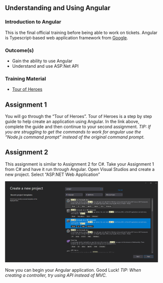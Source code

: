## Understanding and Using Angular  

### Introduction to Angular 

This is the final official training before being able to work on tickets. Angular is Typescript-based web application framework from [Google](https://en.wikipedia.org/wiki/Angular_(web_framework)). 

### Outcome(s)

* Gain the ability to use Angular 
* Understand and use ASP.Net API 

### Training Material

* [Tour of Heroes](https://angular.io/tutorial) 

## Assignment 1 

You will go through the “Tour of Heroes”. Tour of Heroes is a step by step guide to help create an application using Angular. In the link above, complete the guide and then continue to your second assignment. *TIP: If you are struggling to get the commands to work for angular use the “Node.js command prompt” instead of the original command prompt.*



## Assignment 2 

This assignment is similar to Assignment 2 for C#. Take your Assignment 1 from C# and have it run through Angular. Open Visual Studios and create a new project. Select “ASP.NET Web Application” 



![AngualrAssignment2Pic1](uploads/49d9db5d4ad1d815b78c6c2b2a418c7d/AngualrAssignment2Pic1.png)


Now you can begin your Angular application. Good Luck! *TIP: When creating a controller, try using API instead of MVC.*
